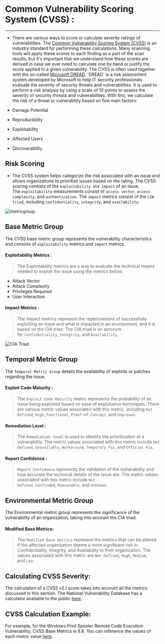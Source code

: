 # Common Vulnerability Scoring System (CVSS) :

---
 - There are various ways to score or calculate severity ratings of vulnerabilities. The [Common Vulnerability Scoring System (CVSS)](https://www.first.org/cvss/) is an industry standard for performing these calculations. Many scanning tools will apply these scores to each finding as a part of the scan results, but it's important that we understand how these scores are derived in case we ever need to calculate one by hand or justify the score applied to a given vulnerability. The CVSS is often used together with the so-called [Microsoft DREAD](https://en.wikipedia.org/wiki/DREAD_(risk_assessment_model)). `DREAD` is a risk assessment system developed by Microsoft to help IT security professionals evaluate the severity of security threats and vulnerabilities. It is used to perform a risk analysis by using a scale of 10 points to assess the severity of security threats and vulnerabilities. With this, we calculate the risk of a threat or vulnerability based on five main factors:

- Damage Potential
- Reproducibility
- Exploitability
- Affected Users
- Discoverability

## Risk Scoring

- The CVSS system helps categorize the risk associated with an issue and allows organizations to prioritize issues based on the rating. The CVSS scoring consists of the `exploitability and impact` of an issue. The `exploitability` measurements consist of `access vector`, `access complexity`, and `authentication`. The `impact` metrics consist of the `CIA triad`, including `confidentiality`, `integrity`, and `availability`.

![metricgroup](https://academy.hackthebox.com/storage/modules/108/graphics/VulnerabilityAssessment_Diagram_08.png) 

## Base Metric Group

The CVSS base metric group represents the vulnerability characteristics and consists of `exploitability` metrics and `impact` metrics.

#### Exploitability Metrics :
>The Exploitability metrics are a way to evaluate the technical means needed to exploit the issue using the metrics below:

- Attack Vector
- Attack Complexity
- Privileges Required
- User Interaction

#### Impact Metrics :
>The Impact metrics represent the repercussions of successfully exploiting an issue and what is impacted in an environment, and it is based on the CIA triad. The CIA triad is an acronym for `Confidentiality`, `Integrity`, and `Availability`.

![CIA Triad](https://academy.hackthebox.com/storage/modules/108/graphics/cia_triad.png)

## Temporal Metric Group

The `Temporal Metric Group` details the availability of exploits or patches regarding the issue.

#### Exploit Code Maturity :
>The `Exploit Code Maturity` metric represents the probability of an issue being exploited based on ease of exploitation techniques. There are various metric values associated with this metric, including `Not Defined`, `High`, `Functional`, `Proof-of-Concept`, and `Unproven`.

#### Remediation Level :
>The `Remediation level` is used to identify the prioritization of a vulnerability. The metric values associated with this metric include `Not Defined`, `Unavailable`, `Workaround`, `Temporary Fix`, and `Official Fix`.

#### Report Confidence :
>`Report Confidence` represents the validation of the vulnerability and how accurate the technical details of the issue are. The metric values associated with this metric include `Not Defined`, `Confirmed`, `Reasonable`, and `Unknown`.

## Environmental Metric Group

The Environmental metric group represents the significance of the vulnerability of an organization, taking into account the CIA triad.

#### Modified Base Metrics:
>The `Modified Base metrics` represent the metrics that can be altered if the affected organization deems a more significant risk in Confidentiality, Integrity, and Availability to their organization. The values associated with this metric are `Not Defined`, `High`, `Medium`, and `Low`.

## Calculating CVSS Severity:

The calculation of a CVSS v3.1 score takes into account all the metrics discussed in this section. The National Vulnerability Database has a calculator available to the public [here](https://nvd.nist.gov/vuln-metrics/cvss/v3-calculator).
## CVSS Calculation Example:

For example, for the Windows Print Spooler Remote Code Execution Vulnerability, CVSS Base Metrics is 8.8. You can reference the values of each metric value [here](https://msrc.microsoft.com/update-guide/vulnerability/CVE-2021-34527).